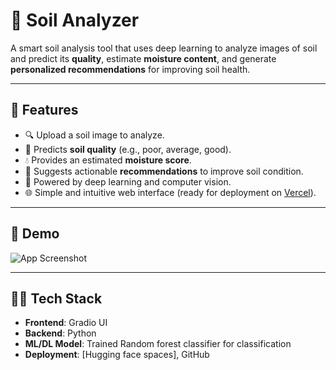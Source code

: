 # 🌱 Soil Analyzer

A smart soil analysis tool that uses deep learning to analyze images of soil and predict its **quality**, estimate **moisture content**, and generate **personalized recommendations** for improving soil health.

---

## 🚀 Features

- 🔍 Upload a soil image to analyze.
- 🌾 Predicts **soil quality** (e.g., poor, average, good).
- 💧 Provides an estimated **moisture score**.
- 🌿 Suggests actionable **recommendations** to improve soil condition.
- 🧠 Powered by deep learning and computer vision.
- 🌐 Simple and intuitive web interface (ready for deployment on [Vercel](https://vercel.com)).

---

## 📸 Demo

![App Screenshot](demo/screenshot.png)

---

## 🧑‍💻 Tech Stack

- **Frontend**: Gradio UI
- **Backend**: Python 
- **ML/DL Model**: Trained Random forest classifier for classification
- **Deployment**: [Hugging face spaces], GitHub

